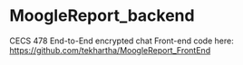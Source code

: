 # MoogleReport_backend
CECS 478 End-to-End encrypted chat
Front-end code here: https://github.com/tekhartha/MoogleReport_FrontEnd
